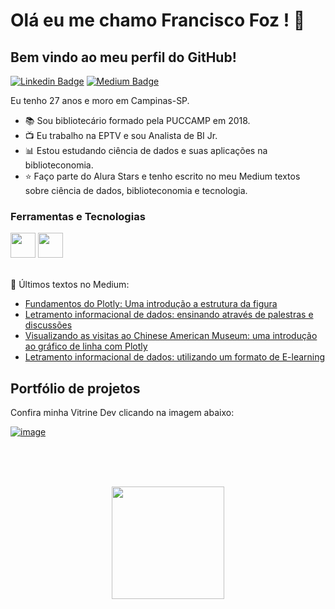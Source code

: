 

# Olá eu me chamo Francisco Foz ! 👋
## Bem vindo ao meu perfil do GitHub!           

<p align='left'>
    
[![Linkedin Badge](https://img.shields.io/badge/LinkedIn-0077B5?style=for-the-badge&logo=linkedin&logoColor=white
)](https://www.linkedin.com/in/francisco-tadeu-foz/)
[![Medium Badge](https://img.shields.io/badge/Medium-12100E?style=for-the-badge&logo=medium&logoColor=white
)](https://medium.com/@franciscofoz)
</p>

Eu tenho 27 anos e moro em Campinas-SP.


- :books: Sou bibliotecário formado pela PUCCAMP em 2018.
- :tv: Eu trabalho na EPTV e sou Analista de BI Jr.
- :bar_chart: Estou estudando ciência de dados e suas aplicações na biblioteconomia.
- :star: Faço parte do Alura Stars e tenho escrito no meu Medium textos sobre ciência de dados, biblioteconomia e tecnologia.


### Ferramentas e Tecnologias
<code><img src="https://cdn.jsdelivr.net/gh/devicons/devicon/icons/python/python-original.svg" width="40" height="40"></code>
<code><img src="https://upload.wikimedia.org/wikipedia/commons/thumb/c/cf/New_Power_BI_Logo.svg/2048px-New_Power_BI_Logo.svg.png" width="40" height="40"></code>
</br>
</br>


:pencil: Últimos textos no Medium:
<!-- MEDIUM:START -->
- [Fundamentos do Plotly: Uma introdução a estrutura da figura](https://franciscofoz.medium.com/fundamentos-do-plotly-uma-introdu%C3%A7%C3%A3o-a-estrutura-da-figura-57da92313bfa?source=rss-30612e32581e------2)
- [Letramento informacional de dados: ensinando através de palestras e  discussões](https://franciscofoz.medium.com/letramento-informacional-de-dados-ensinando-atrav%C3%A9s-de-palestras-e-discuss%C3%B5es-f7469a54c132?source=rss-30612e32581e------2)
- [Visualizando as visitas ao Chinese American Museum: uma introdução ao gráfico de linha com Plotly](https://franciscofoz.medium.com/visualizando-as-visitas-ao-chinese-american-museum-uma-introdu%C3%A7%C3%A3o-ao-gr%C3%A1fico-de-linha-com-plotly-af8298bfdda5?source=rss-30612e32581e------2)
- [Letramento informacional de dados: utilizando um formato de E-learning](https://franciscofoz.medium.com/letramento-informacional-de-dados-utilizando-um-formato-de-e-learning-619d3f204d22?source=rss-30612e32581e------2)
<!-- MEDIUM:END -->


## Portfólio de projetos

Confira minha Vitrine Dev clicando na imagem abaixo:

[![image](https://user-images.githubusercontent.com/64700794/188927548-c627858f-5e22-4373-b6fc-f9bd26c5195f.png)](https://cursos.alura.com.br/vitrinedev/FranciscoFoz)

</br>
</br>
</br>

<div>
<a href="https://gist.github.com/FranciscoFoz">
<p align = "center"> <img height="180em" src="https://github-readme-stats.vercel.app/api/top-langs/?username=FranciscoFoz&layout=compact&langs_count=7&theme=dracula"/>
</div>

